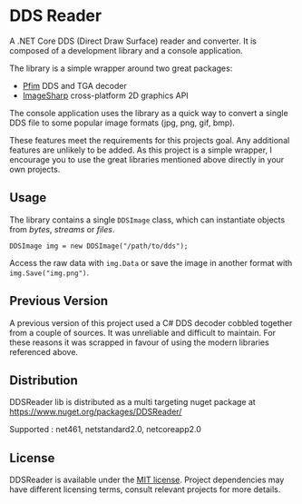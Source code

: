 # DDS Reader

A .NET Core DDS (Direct Draw Surface) reader and converter. It is composed of a development library and a console application.

The library is a simple wrapper around two great packages:

- [Pfim](https://github.com/nickbabcock/Pfim) DDS and TGA decoder
- [ImageSharp](https://github.com/SixLabors/ImageSharp) cross-platform 2D graphics API

The console application uses the library as a quick way to convert a single DDS file to some popular image formats (jpg, png, gif, bmp).

These features meet the requirements for this projects goal. Any additional features are unlikely to be added. As this project is a simple wrapper, I encourage you to use the great libraries mentioned above directly in your own projects.

## Usage

The library contains a single `DDSImage` class, which can instantiate objects from *bytes*, *streams* or *files*.

```
DDSImage img = new DDSImage("/path/to/dds");
```

Access the raw data with `img.Data` or save the image in another format with `img.Save("img.png")`.

## Previous Version

A previous version of this project used a C# DDS decoder cobbled together from a couple of sources. It was unreliable and difficult to maintain. For these reasons it was scrapped in favour of using the modern libraries referenced above.

## Distribution

DDSReader lib is distributed as a multi targeting nuget package at
https://www.nuget.org/packages/DDSReader/ 

Supported : net461, netstandard2.0, netcoreapp2.0

## License

DDSReader is available under the [MIT license](./LICENSE). Project dependencies may have different licensing terms, consult relevant projects for more details.
